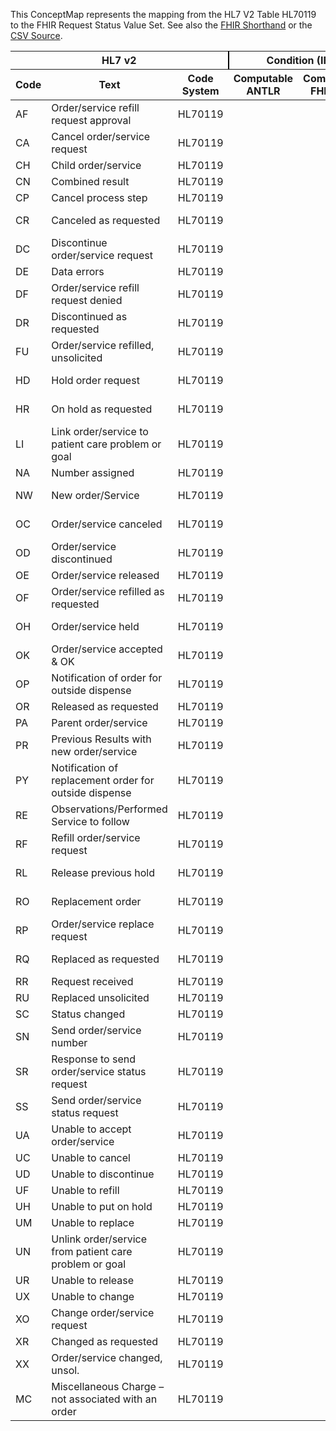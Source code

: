 
This ConceptMap represents the mapping from the HL7 V2 Table HL70119 to the FHIR Request Status Value Set. See also the <a href='https://github.com/HL7/v2-to-fhir/blob/master/input/fsh/Table HL70119 to Request Status.fsh'>FHIR Shorthand</a> or the <a href='https://github.com/HL7/v2-to-fhir/blob/master/mappings/codesystems/HL7 Concept Map_ OrderControlCode%5BServiceRequest.status%5D - Sheet1.csv'>CSV Source</a>.
<table class='grid'><thead>
<tr><th colspan='3' style='border-right: 2px solid black;'>HL7 v2</th><th colspan='3' style='border-right: 2px solid black;'>Condition (IF True, args)</th><th colspan='4'>HL7 FHIR</th><th rowspan='2'>Comments</th></tr>
<tr><th>Code</th><th>Text</th><th>Code System</th><th>Computable ANTLR</th><th>Computable FHIRPath</th><th>Narrative</th><th>Code</th><th>Proposed Extension</th><th>Display</th><th>Code System</th></tr></thead>
<tbody>
<tr><td>AF</td><td>Order/service refill request approval</td><td style='border-right: 2px'>HL70119</td><td style='border-right: 2px'></td><td style='border-right: 2px'></td><td style='border-right: 2px'></td><td>active</td><td style='border-right: 2px'></td><td>Active</td><td><a href='https://hl7.org/fhir/R4/codesystem-request-status.html'>http://hl7.org/fhir/request-status</a></td><td style='border-right: 2px'></td></tr>
<tr><td>CA</td><td>Cancel order/service request</td><td style='border-right: 2px'>HL70119</td><td style='border-right: 2px'></td><td style='border-right: 2px'></td><td style='border-right: 2px'></td><td>active</td><td style='border-right: 2px'></td><td>Active</td><td><a href='https://hl7.org/fhir/R4/codesystem-request-status.html'>http://hl7.org/fhir/request-status</a></td><td style='border-right: 2px'></td></tr>
<tr><td>CH</td><td>Child order/service</td><td style='border-right: 2px'>HL70119</td><td style='border-right: 2px'></td><td style='border-right: 2px'></td><td style='border-right: 2px'></td><td style='border-right: 2px'></td><td style='border-right: 2px'></td><td style='border-right: 2px'></td><td style='border-right: 2px'></td><td style='border-right: 2px'></td></tr>
<tr><td>CN</td><td>Combined result</td><td style='border-right: 2px'>HL70119</td><td style='border-right: 2px'></td><td style='border-right: 2px'></td><td style='border-right: 2px'></td><td style='border-right: 2px'></td><td style='border-right: 2px'></td><td style='border-right: 2px'></td><td style='border-right: 2px'></td><td style='border-right: 2px'></td></tr>
<tr><td>CP</td><td>Cancel process step</td><td style='border-right: 2px'>HL70119</td><td style='border-right: 2px'></td><td style='border-right: 2px'></td><td style='border-right: 2px'></td><td style='border-right: 2px'></td><td style='border-right: 2px'></td><td style='border-right: 2px'></td><td style='border-right: 2px'></td><td style='border-right: 2px'></td></tr>
<tr><td>CR</td><td>Canceled as requested</td><td style='border-right: 2px'>HL70119</td><td style='border-right: 2px'></td><td style='border-right: 2px'></td><td style='border-right: 2px'></td><td>revoked</td><td style='border-right: 2px'></td><td>Revoked</td><td><a href='https://hl7.org/fhir/R4/codesystem-request-status.html'>http://hl7.org/fhir/request-status</a></td><td style='border-right: 2px'></td></tr>
<tr><td>DC</td><td>Discontinue order/service request</td><td style='border-right: 2px'>HL70119</td><td style='border-right: 2px'></td><td style='border-right: 2px'></td><td style='border-right: 2px'></td><td>revoked</td><td style='border-right: 2px'></td><td>Revoked</td><td><a href='https://hl7.org/fhir/R4/codesystem-request-status.html'>http://hl7.org/fhir/request-status</a></td><td style='border-right: 2px'></td></tr>
<tr><td>DE</td><td>Data errors</td><td style='border-right: 2px'>HL70119</td><td style='border-right: 2px'></td><td style='border-right: 2px'></td><td style='border-right: 2px'></td><td style='border-right: 2px'></td><td style='border-right: 2px'></td><td style='border-right: 2px'></td><td style='border-right: 2px'></td><td style='border-right: 2px'></td></tr>
<tr><td>DF</td><td>Order/service refill request denied</td><td style='border-right: 2px'>HL70119</td><td style='border-right: 2px'></td><td style='border-right: 2px'></td><td style='border-right: 2px'></td><td>revoked</td><td style='border-right: 2px'></td><td>Revoked</td><td><a href='https://hl7.org/fhir/R4/codesystem-request-status.html'>http://hl7.org/fhir/request-status</a></td><td style='border-right: 2px'></td></tr>
<tr><td>DR</td><td>Discontinued as requested</td><td style='border-right: 2px'>HL70119</td><td style='border-right: 2px'></td><td style='border-right: 2px'></td><td style='border-right: 2px'></td><td>revoked</td><td style='border-right: 2px'></td><td>Revoked</td><td><a href='https://hl7.org/fhir/R4/codesystem-request-status.html'>http://hl7.org/fhir/request-status</a></td><td style='border-right: 2px'></td></tr>
<tr><td>FU</td><td>Order/service refilled, unsolicited</td><td style='border-right: 2px'>HL70119</td><td style='border-right: 2px'></td><td style='border-right: 2px'></td><td style='border-right: 2px'></td><td>completed</td><td style='border-right: 2px'></td><td>Completed</td><td><a href='https://hl7.org/fhir/R4/codesystem-request-status.html'>http://hl7.org/fhir/request-status</a></td><td style='border-right: 2px'></td></tr>
<tr><td>HD</td><td>Hold order request</td><td style='border-right: 2px'>HL70119</td><td style='border-right: 2px'></td><td style='border-right: 2px'></td><td style='border-right: 2px'></td><td>active</td><td style='border-right: 2px'></td><td>Active</td><td><a href='https://hl7.org/fhir/R4/codesystem-request-status.html'>http://hl7.org/fhir/request-status</a></td><td style='border-right: 2px'></td></tr>
<tr><td>HR</td><td>On hold as requested</td><td style='border-right: 2px'>HL70119</td><td style='border-right: 2px'></td><td style='border-right: 2px'></td><td style='border-right: 2px'></td><td>on-hold</td><td style='border-right: 2px'></td><td>On Hold</td><td><a href='https://hl7.org/fhir/R4/codesystem-request-status.html'>http://hl7.org/fhir/request-status</a></td><td style='border-right: 2px'></td></tr>
<tr><td>LI</td><td>Link order/service to patient care problem or goal</td><td style='border-right: 2px'>HL70119</td><td style='border-right: 2px'></td><td style='border-right: 2px'></td><td style='border-right: 2px'></td><td style='border-right: 2px'></td><td style='border-right: 2px'></td><td style='border-right: 2px'></td><td style='border-right: 2px'></td><td style='border-right: 2px'></td></tr>
<tr><td>NA</td><td>Number assigned</td><td style='border-right: 2px'>HL70119</td><td style='border-right: 2px'></td><td style='border-right: 2px'></td><td style='border-right: 2px'></td><td style='border-right: 2px'></td><td style='border-right: 2px'></td><td style='border-right: 2px'></td><td style='border-right: 2px'></td><td style='border-right: 2px'></td></tr>
<tr><td>NW</td><td>New order/Service</td><td style='border-right: 2px'>HL70119</td><td style='border-right: 2px'></td><td style='border-right: 2px'></td><td style='border-right: 2px'></td><td>active</td><td style='border-right: 2px'></td><td>Active</td><td><a href='https://hl7.org/fhir/R4/codesystem-request-status.html'>http://hl7.org/fhir/request-status</a></td><td style='border-right: 2px'></td></tr>
<tr><td>OC</td><td>Order/service canceled</td><td style='border-right: 2px'>HL70119</td><td style='border-right: 2px'></td><td style='border-right: 2px'></td><td style='border-right: 2px'></td><td>revoked</td><td style='border-right: 2px'></td><td>Revoked</td><td><a href='https://hl7.org/fhir/R4/codesystem-request-status.html'>http://hl7.org/fhir/request-status</a></td><td style='border-right: 2px'></td></tr>
<tr><td>OD</td><td>Order/service discontinued</td><td style='border-right: 2px'>HL70119</td><td style='border-right: 2px'></td><td style='border-right: 2px'></td><td style='border-right: 2px'></td><td>revoked</td><td style='border-right: 2px'></td><td>Revoked</td><td><a href='https://hl7.org/fhir/R4/codesystem-request-status.html'>http://hl7.org/fhir/request-status</a></td><td style='border-right: 2px'></td></tr>
<tr><td>OE</td><td>Order/service released</td><td style='border-right: 2px'>HL70119</td><td style='border-right: 2px'></td><td style='border-right: 2px'></td><td style='border-right: 2px'></td><td style='border-right: 2px'></td><td style='border-right: 2px'></td><td style='border-right: 2px'></td><td style='border-right: 2px'></td><td style='border-right: 2px'></td></tr>
<tr><td>OF</td><td>Order/service refilled as requested</td><td style='border-right: 2px'>HL70119</td><td style='border-right: 2px'></td><td style='border-right: 2px'></td><td style='border-right: 2px'></td><td style='border-right: 2px'></td><td style='border-right: 2px'></td><td style='border-right: 2px'></td><td style='border-right: 2px'></td><td style='border-right: 2px'></td></tr>
<tr><td>OH</td><td>Order/service held</td><td style='border-right: 2px'>HL70119</td><td style='border-right: 2px'></td><td style='border-right: 2px'></td><td style='border-right: 2px'></td><td>on-hold</td><td style='border-right: 2px'></td><td>On Hold</td><td><a href='https://hl7.org/fhir/R4/codesystem-request-status.html'>http://hl7.org/fhir/request-status</a></td><td style='border-right: 2px'></td></tr>
<tr><td>OK</td><td>Order/service accepted &amp; OK</td><td style='border-right: 2px'>HL70119</td><td style='border-right: 2px'></td><td style='border-right: 2px'></td><td style='border-right: 2px'></td><td>active</td><td style='border-right: 2px'></td><td>Active</td><td><a href='https://hl7.org/fhir/R4/codesystem-request-status.html'>http://hl7.org/fhir/request-status</a></td><td style='border-right: 2px'></td></tr>
<tr><td>OP</td><td>Notification of order for outside dispense</td><td style='border-right: 2px'>HL70119</td><td style='border-right: 2px'></td><td style='border-right: 2px'></td><td style='border-right: 2px'></td><td style='border-right: 2px'></td><td style='border-right: 2px'></td><td style='border-right: 2px'></td><td style='border-right: 2px'></td><td style='border-right: 2px'></td></tr>
<tr><td>OR</td><td>Released as requested</td><td style='border-right: 2px'>HL70119</td><td style='border-right: 2px'></td><td style='border-right: 2px'></td><td style='border-right: 2px'></td><td style='border-right: 2px'></td><td style='border-right: 2px'></td><td style='border-right: 2px'></td><td style='border-right: 2px'></td><td style='border-right: 2px'></td></tr>
<tr><td>PA</td><td>Parent order/service</td><td style='border-right: 2px'>HL70119</td><td style='border-right: 2px'></td><td style='border-right: 2px'></td><td style='border-right: 2px'></td><td style='border-right: 2px'></td><td style='border-right: 2px'></td><td style='border-right: 2px'></td><td style='border-right: 2px'></td><td style='border-right: 2px'></td></tr>
<tr><td>PR</td><td>Previous Results with new order/service</td><td style='border-right: 2px'>HL70119</td><td style='border-right: 2px'></td><td style='border-right: 2px'></td><td style='border-right: 2px'></td><td>active</td><td style='border-right: 2px'></td><td>Active</td><td><a href='https://hl7.org/fhir/R4/codesystem-request-status.html'>http://hl7.org/fhir/request-status</a></td><td style='border-right: 2px'></td></tr>
<tr><td>PY</td><td>Notification of replacement order for outside dispense</td><td style='border-right: 2px'>HL70119</td><td style='border-right: 2px'></td><td style='border-right: 2px'></td><td style='border-right: 2px'></td><td>active</td><td style='border-right: 2px'></td><td>Active</td><td><a href='https://hl7.org/fhir/R4/codesystem-request-status.html'>http://hl7.org/fhir/request-status</a></td><td style='border-right: 2px'></td></tr>
<tr><td>RE</td><td>Observations/Performed Service to follow</td><td style='border-right: 2px'>HL70119</td><td style='border-right: 2px'></td><td style='border-right: 2px'></td><td style='border-right: 2px'></td><td style='border-right: 2px'></td><td style='border-right: 2px'></td><td style='border-right: 2px'></td><td style='border-right: 2px'></td><td style='border-right: 2px'></td></tr>
<tr><td>RF</td><td>Refill order/service request</td><td style='border-right: 2px'>HL70119</td><td style='border-right: 2px'></td><td style='border-right: 2px'></td><td style='border-right: 2px'></td><td style='border-right: 2px'></td><td style='border-right: 2px'></td><td style='border-right: 2px'></td><td style='border-right: 2px'></td><td style='border-right: 2px'></td></tr>
<tr><td>RL</td><td>Release previous hold</td><td style='border-right: 2px'>HL70119</td><td style='border-right: 2px'></td><td style='border-right: 2px'></td><td style='border-right: 2px'></td><td>active</td><td style='border-right: 2px'></td><td>Active</td><td><a href='https://hl7.org/fhir/R4/codesystem-request-status.html'>http://hl7.org/fhir/request-status</a></td><td style='border-right: 2px'></td></tr>
<tr><td>RO</td><td>Replacement order</td><td style='border-right: 2px'>HL70119</td><td style='border-right: 2px'></td><td style='border-right: 2px'></td><td style='border-right: 2px'></td><td>active</td><td style='border-right: 2px'></td><td>Active</td><td><a href='https://hl7.org/fhir/R4/codesystem-request-status.html'>http://hl7.org/fhir/request-status</a></td><td style='border-right: 2px'></td></tr>
<tr><td>RP</td><td>Order/service replace request</td><td style='border-right: 2px'>HL70119</td><td style='border-right: 2px'></td><td style='border-right: 2px'></td><td style='border-right: 2px'></td><td style='border-right: 2px'></td><td style='border-right: 2px'></td><td style='border-right: 2px'></td><td style='border-right: 2px'></td><td style='border-right: 2px'></td></tr>
<tr><td>RQ</td><td>Replaced as requested</td><td style='border-right: 2px'>HL70119</td><td style='border-right: 2px'></td><td style='border-right: 2px'></td><td style='border-right: 2px'></td><td>active</td><td style='border-right: 2px'></td><td>Active</td><td><a href='https://hl7.org/fhir/R4/codesystem-request-status.html'>http://hl7.org/fhir/request-status</a></td><td style='border-right: 2px'></td></tr>
<tr><td>RR</td><td>Request received</td><td style='border-right: 2px'>HL70119</td><td style='border-right: 2px'></td><td style='border-right: 2px'></td><td style='border-right: 2px'></td><td style='border-right: 2px'></td><td style='border-right: 2px'></td><td style='border-right: 2px'></td><td style='border-right: 2px'></td><td style='border-right: 2px'></td></tr>
<tr><td>RU</td><td>Replaced unsolicited</td><td style='border-right: 2px'>HL70119</td><td style='border-right: 2px'></td><td style='border-right: 2px'></td><td style='border-right: 2px'></td><td style='border-right: 2px'></td><td style='border-right: 2px'></td><td style='border-right: 2px'></td><td style='border-right: 2px'></td><td style='border-right: 2px'></td></tr>
<tr><td>SC</td><td>Status changed</td><td style='border-right: 2px'>HL70119</td><td style='border-right: 2px'></td><td style='border-right: 2px'></td><td style='border-right: 2px'></td><td style='border-right: 2px'></td><td style='border-right: 2px'></td><td style='border-right: 2px'></td><td style='border-right: 2px'></td><td style='border-right: 2px'></td></tr>
<tr><td>SN</td><td>Send order/service number</td><td style='border-right: 2px'>HL70119</td><td style='border-right: 2px'></td><td style='border-right: 2px'></td><td style='border-right: 2px'></td><td style='border-right: 2px'></td><td style='border-right: 2px'></td><td style='border-right: 2px'></td><td style='border-right: 2px'></td><td style='border-right: 2px'></td></tr>
<tr><td>SR</td><td>Response to send order/service status request</td><td style='border-right: 2px'>HL70119</td><td style='border-right: 2px'></td><td style='border-right: 2px'></td><td style='border-right: 2px'></td><td style='border-right: 2px'></td><td style='border-right: 2px'></td><td style='border-right: 2px'></td><td style='border-right: 2px'></td><td style='border-right: 2px'></td></tr>
<tr><td>SS</td><td>Send order/service status request</td><td style='border-right: 2px'>HL70119</td><td style='border-right: 2px'></td><td style='border-right: 2px'></td><td style='border-right: 2px'></td><td style='border-right: 2px'></td><td style='border-right: 2px'></td><td style='border-right: 2px'></td><td style='border-right: 2px'></td><td style='border-right: 2px'></td></tr>
<tr><td>UA</td><td>Unable to accept order/service</td><td style='border-right: 2px'>HL70119</td><td style='border-right: 2px'></td><td style='border-right: 2px'></td><td style='border-right: 2px'></td><td style='border-right: 2px'></td><td style='border-right: 2px'></td><td style='border-right: 2px'></td><td style='border-right: 2px'></td><td style='border-right: 2px'></td></tr>
<tr><td>UC</td><td>Unable to cancel</td><td style='border-right: 2px'>HL70119</td><td style='border-right: 2px'></td><td style='border-right: 2px'></td><td style='border-right: 2px'></td><td style='border-right: 2px'></td><td style='border-right: 2px'></td><td style='border-right: 2px'></td><td style='border-right: 2px'></td><td style='border-right: 2px'></td></tr>
<tr><td>UD</td><td>Unable to discontinue</td><td style='border-right: 2px'>HL70119</td><td style='border-right: 2px'></td><td style='border-right: 2px'></td><td style='border-right: 2px'></td><td style='border-right: 2px'></td><td style='border-right: 2px'></td><td style='border-right: 2px'></td><td style='border-right: 2px'></td><td style='border-right: 2px'></td></tr>
<tr><td>UF</td><td>Unable to refill</td><td style='border-right: 2px'>HL70119</td><td style='border-right: 2px'></td><td style='border-right: 2px'></td><td style='border-right: 2px'></td><td style='border-right: 2px'></td><td style='border-right: 2px'></td><td style='border-right: 2px'></td><td style='border-right: 2px'></td><td style='border-right: 2px'></td></tr>
<tr><td>UH</td><td>Unable to put on hold</td><td style='border-right: 2px'>HL70119</td><td style='border-right: 2px'></td><td style='border-right: 2px'></td><td style='border-right: 2px'></td><td style='border-right: 2px'></td><td style='border-right: 2px'></td><td style='border-right: 2px'></td><td style='border-right: 2px'></td><td style='border-right: 2px'></td></tr>
<tr><td>UM</td><td>Unable to replace</td><td style='border-right: 2px'>HL70119</td><td style='border-right: 2px'></td><td style='border-right: 2px'></td><td style='border-right: 2px'></td><td style='border-right: 2px'></td><td style='border-right: 2px'></td><td style='border-right: 2px'></td><td style='border-right: 2px'></td><td style='border-right: 2px'></td></tr>
<tr><td>UN</td><td>Unlink order/service from patient care problem or goal</td><td style='border-right: 2px'>HL70119</td><td style='border-right: 2px'></td><td style='border-right: 2px'></td><td style='border-right: 2px'></td><td style='border-right: 2px'></td><td style='border-right: 2px'></td><td style='border-right: 2px'></td><td style='border-right: 2px'></td><td style='border-right: 2px'></td></tr>
<tr><td>UR</td><td>Unable to release</td><td style='border-right: 2px'>HL70119</td><td style='border-right: 2px'></td><td style='border-right: 2px'></td><td style='border-right: 2px'></td><td style='border-right: 2px'></td><td style='border-right: 2px'></td><td style='border-right: 2px'></td><td style='border-right: 2px'></td><td style='border-right: 2px'></td></tr>
<tr><td>UX</td><td>Unable to change</td><td style='border-right: 2px'>HL70119</td><td style='border-right: 2px'></td><td style='border-right: 2px'></td><td style='border-right: 2px'></td><td style='border-right: 2px'></td><td style='border-right: 2px'></td><td style='border-right: 2px'></td><td style='border-right: 2px'></td><td style='border-right: 2px'></td></tr>
<tr><td>XO</td><td>Change order/service request</td><td style='border-right: 2px'>HL70119</td><td style='border-right: 2px'></td><td style='border-right: 2px'></td><td style='border-right: 2px'></td><td style='border-right: 2px'></td><td style='border-right: 2px'></td><td style='border-right: 2px'></td><td style='border-right: 2px'></td><td style='border-right: 2px'></td></tr>
<tr><td>XR</td><td>Changed as requested</td><td style='border-right: 2px'>HL70119</td><td style='border-right: 2px'></td><td style='border-right: 2px'></td><td style='border-right: 2px'></td><td style='border-right: 2px'></td><td style='border-right: 2px'></td><td style='border-right: 2px'></td><td style='border-right: 2px'></td><td style='border-right: 2px'></td></tr>
<tr><td>XX</td><td>Order/service changed, unsol.</td><td style='border-right: 2px'>HL70119</td><td style='border-right: 2px'></td><td style='border-right: 2px'></td><td style='border-right: 2px'></td><td style='border-right: 2px'></td><td style='border-right: 2px'></td><td style='border-right: 2px'></td><td style='border-right: 2px'></td><td style='border-right: 2px'></td></tr>
<tr><td>MC</td><td>Miscellaneous Charge – not associated with an order</td><td style='border-right: 2px'>HL70119</td><td style='border-right: 2px'></td><td style='border-right: 2px'></td><td style='border-right: 2px'></td><td style='border-right: 2px'></td><td style='border-right: 2px'></td><td style='border-right: 2px'></td><td style='border-right: 2px'></td><td style='border-right: 2px'></td></tr>
</tbody></table>
